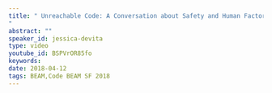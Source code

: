 ```yaml
---
title: " Unreachable Code: A Conversation about Safety and Human Factors - Code BEAM SF
"
abstract: ""
speaker_id: jessica-devita
type: video
youtube_id: BSPVrOR85fo
keywords: 
date: 2018-04-12
tags: BEAM,Code BEAM SF 2018
---
```


